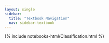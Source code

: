 ```yaml
---
layout: single
sidebar:
  title: "Textbook Navigation"
  nav: sidebar-textbook
---
```


{% include notebooks-html/Classification.html %}
